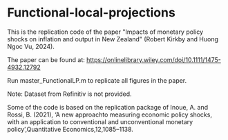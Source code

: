 # Functional-local-projections

This is the replication code of the paper "Impacts of monetary policy shocks on inflation and output in New Zealand" (Robert Kirkby and Huong Ngoc Vu, 2024).

The paper can be found at: https://onlinelibrary.wiley.com/doi/10.1111/1475-4932.12792

Run master_FunctionalLP.m to replicate all figures in the paper.

Note: Dataset from Refinitiv is not provided.

Some of the code is based on the replication package of Inoue, A. and Rossi, B. (2021), ‘A new approachto measuring economic policy shocks, with an application to conventional and unconventional monetary policy’,Quantitative Economics,12,1085–1138.
